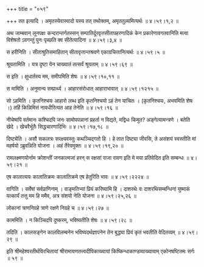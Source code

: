 +++
title = "०५९"

+++
तत इत्यादि । अमृतस्येवास्वादो यस्य तत् तथोक्तम्, अमृततुल्यमित्यर्थः  ॥  ४।५९।१,२  ॥   

  

अथ जाम्बवान् लूनपक्षः कन्दरान्तर्गतस्सन् सम्पातिर्दूरवृत्तसीतापहरणादिकं केन प्रकारेणावगतवानिति मत्वा विशेषतो ऽवगन्तुं पुनः पृच्छति क्व सीतेत्यादिना  ॥  ४।५९।३,४  ॥   

स हरीनिति । सीताश्रुतिसमाहितान् सीतावृत्तान्तश्रवणे एकाग्रचित्तानित्यर्थः  ॥  ४।५९।५  ॥   

  

श्रूयतामिति । यत्र दृष्टा येन चाख्यातं तत्सर्वं श्रूयताम्  ॥  ४।५९।६९  ॥   

  

स इति । क्षुधार्तस्य मम, समीपमिति शेषः  ॥  ४।५९।१०,११  ॥   

  

स मामिति । अनुमान्य सम्प्रार्थ्य । आहारसंरोधात् आहाराभावात्  ॥  ४।५९।१२१५  ॥   

  

सो ऽहमिति । कृतनिश्चयः आहारो लब्ध इति कृतनिश्चयो ऽहं तेन याचितः । (कृतनिश्चयः, अभवमिति शेषः ।) तर्हि किन्निमित्तं नावधीरित्यत आह तेनेति  ॥  ४।५९।१६  ॥   

  

नीचेष्वपि वर्तमानः कश्चिदपि जनः सामोपपन्नानां प्रहर्ता न विद्यते, मद्विधः किमुत? अङ्गेत्यामन्त्रणे । बतेति खेदे । खेचरैर्भूतैः सिद्धचारणादिभिः  ॥  ४।५९।१७,१८  ॥   

  

दिष्ट्येति । असौ सकलत्रः सरक्ष्यवस्तुः कथञ्चिद्गतो हि । हे तात दिष्ट्या जीवसि, ते असंशयं स्वस्तीति मां महर्षयो ऽब्रुवन्निति योजना । अहं तैरेवमुक्तः  ॥  ४।५९।१९,२०  ॥   

  

रामलक्ष्मणयोर्नाम क्रोशन्तीं जनकात्मजां हरन् स रक्षसां राजा रावण इति मे मया प्रतिवेदित इति सम्बन्धः  ॥  ४।५९।२१  ॥   

  

एष कालात्ययः कालातिक्रमः कालातिक्रमे एष हेतुरिति भावः  ॥  ४।५९।२२२४  ॥   

  

वागिति । सर्वेषां सर्वप्राणिनाम् । वाङ्मतिभ्यां प्रियं करिष्यामि हि । दाशरथेः वः दाशरथिसम्बन्धिनां युष्माकं यत्कार्यं तत्तु मम हि ममैव, अत्र संशयो नेति योजना  ॥  ४।५९।२५,२६  ॥   

  

लोकानां त्राणनिग्रहे त्राणे रक्षणे निग्रहे च  ॥  ४।५९।२७  ॥   

  

काममिति । न किञ्चिदपि दुष्करम्, भविष्यतीति शेषः  ॥  ४।५९।२८  ॥   

  

तदिति । कालसङ्गेन कालविलम्बनेन भविष्यदर्थज्ञापनेन तेन बुद्ध्या प्रियं कृतं भवतीति वेदितव्यम्  ॥  ४।५९।२९  ॥   

  

इति श्रीमहेश्वरतीर्थविरचितायां श्रीरामायणतत्त्वदीपिकाख्यायां किष्किन्धाकाण्डव्याख्यायाम् एकोनषष्टितमः सर्गः  ॥  ५९  ॥   

  

